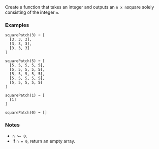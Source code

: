 Create a function that takes an integer and outputs an `n x n`square solely consisting of the integer `n`.


### Examples ###
    squarePatch(3) ➞ [
      [3, 3, 3],
      [3, 3, 3],
      [3, 3, 3]
    ]

    squarePatch(5) ➞ [
      [5, 5, 5, 5, 5],
      [5, 5, 5, 5, 5],
      [5, 5, 5, 5, 5],
      [5, 5, 5, 5, 5],
      [5, 5, 5, 5, 5]
    ]

    squarePatch(1) ➞ [
      [1]
    ]

    squarePatch(0) ➞ []


### Notes ###
*   `n >= 0`.
*   If `n = 0`, return an empty array.